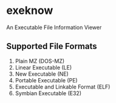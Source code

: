 # exeknow
An Executable File Information Viewer


Supported File Formats
---

1. Plain MZ (DOS-MZ)  
2. Linear Executable (LE)  
3. New Executable (NE)
4. Portable Executable (PE)  
5. Executable and Linkable Format (ELF) 
6. Symbian Executable (E32)

